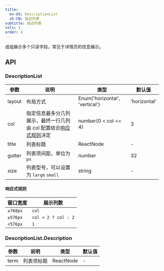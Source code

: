 ```yaml
---
title:
  en-US: DescriptionList
  zh-CN: 描述列表
subtitle: 描述列表
cols: 1
order: 4
---
```


成组展示多个只读字段，常见于详情页的信息展示。

## API

### DescriptionList

| 参数      | 说明                                      | 类型         | 默认值 |
|----------|------------------------------------------|-------------|-------|
| layout    | 布局方式                                 | Enum{'horizontal', 'vertical'}  | 'horizontal' |
| col       | 指定信息最多分几列展示，最终一行几列由 col 配置结合[响应式规则](/components/DescriptionList#响应式规则)决定          | number(0 < col <= 4)  | 3 |
| title     | 列表标题                                 | ReactNode  | - |
| gutter    | 列表项间距，单位为 `px`                    | number  | 32 |
| size     | 列表型号，可以设置为 `large` `small`        | string  | - |

#### 响应式规则

| 窗口宽度             | 展示列数                                      | 
|---------------------|---------------------------------------------|
| `≥768px`           |  `col`                                       |
| `≥576px`           |  `col < 2 ? col : 2`                         |
| `<576px`           |  `1`                                         |

### DescriptionList.Description

| 参数      | 说明                                      | 类型         | 默认值 |
|----------|------------------------------------------|-------------|-------|
| term     | 列表项标题                                 | ReactNode  | - |



